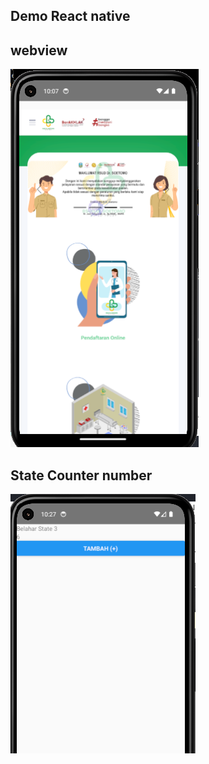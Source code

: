 

## Demo React native
	
  
	
## webview
![webview](demo/webview.PNG)
## State Counter number
![webview](demo/state3.png)
